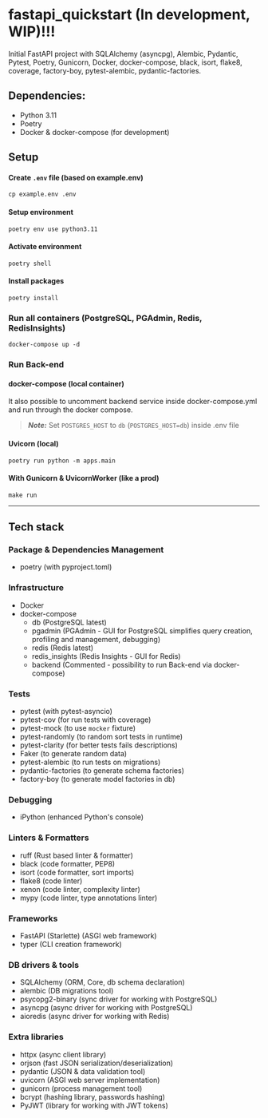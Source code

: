 # fastapi_quickstart (In development, WIP)!!!
Initial FastAPI project with SQLAlchemy (asyncpg), Alembic, Pydantic, Pytest, Poetry, Gunicorn, Docker, docker-compose, black, isort, flake8, coverage, factory-boy, pytest-alembic, pydantic-factories. 

## Dependencies:
- Python 3.11
- Poetry
- Docker & docker-compose (for development)


## Setup
#### Create `.env` file (based on example.env)
```commandline
cp example.env .env
```

#### Setup environment
```commandline
poetry env use python3.11
```

#### Activate environment
```commandline
poetry shell
```

#### Install packages
```commandline
poetry install
```

### Run all containers (PostgreSQL, PGAdmin, Redis, RedisInsights)
```commandline
docker-compose up -d
```

### Run Back-end
#### docker-compose (local container)
It also possible to uncomment backend service inside docker-compose.yml and run 
through the docker compose.
> **_Note:_** Set `POSTGRES_HOST` to `db` (`POSTGRES_HOST=db`) inside .env file

#### Uvicorn (local)
```commandline
poetry run python -m apps.main
```

#### With Gunicorn & UvicornWorker (like a prod)
```commandline
make run
```

---

## Tech stack

### Package & Dependencies Management
- poetry (with pyproject.toml)

### Infrastructure
- Docker
- docker-compose
  - db (PostgreSQL latest)
  - pgadmin (PGAdmin - GUI for PostgreSQL simplifies query creation, profiling and management, debugging)
  - redis (Redis latest)
  - redis_insights (Redis Insights - GUI for Redis)
  - backend (Commented - possibility to run Back-end via docker-compose)

### Tests
- pytest (with pytest-asyncio)
- pytest-cov (for run tests with coverage)
- pytest-mock (to use `mocker` fixture)
- pytest-randomly (to random sort tests in runtime)
- pytest-clarity (for better tests fails descriptions)
- Faker (to generate random data)
- pytest-alembic (to run tests on migrations)
- pydantic-factories (to generate schema factories)
- factory-boy (to generate model factories in db)

### Debugging
- iPython (enhanced Python's console)

### Linters & Formatters
- ruff (Rust based linter & formatter)
- black (code formatter, PEP8)
- isort (code formatter, sort imports)
- flake8 (code linter)
- xenon (code linter, complexity linter)
- mypy (code linter, type annotations linter)

### Frameworks
- FastAPI (Starlette) (ASGI web framework)
- typer (CLI creation framework)

### DB drivers & tools
- SQLAlchemy (ORM, Core, db schema declaration)
- alembic (DB migrations tool)
- psycopg2-binary (sync driver for working with PostgreSQL)
- asyncpg (async driver for working with PostgreSQL)
- aioredis (async driver for working with Redis)

### Extra libraries
- httpx (async client library)
- orjson (fast JSON serialization/deserialization)
- pydantic (JSON & data validation tool)
- uvicorn (ASGI web server implementation)
- gunicorn (process management tool)
- bcrypt (hashing library, passwords hashing)
- PyJWT (library for working with JWT tokens)
